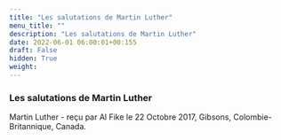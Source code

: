 ```yaml
---
title: "Les salutations de Martin Luther"
menu_title: ""
description: "Les salutations de Martin Luther"
date: 2022-06-01 06:00:01+00:155
draft: False
hidden: True
weight:
---
```

### Les salutations de Martin Luther

Martin Luther - reçu par Al Fike le 22 Octobre 2017, Gibsons, Colombie-Britannique, Canada.



